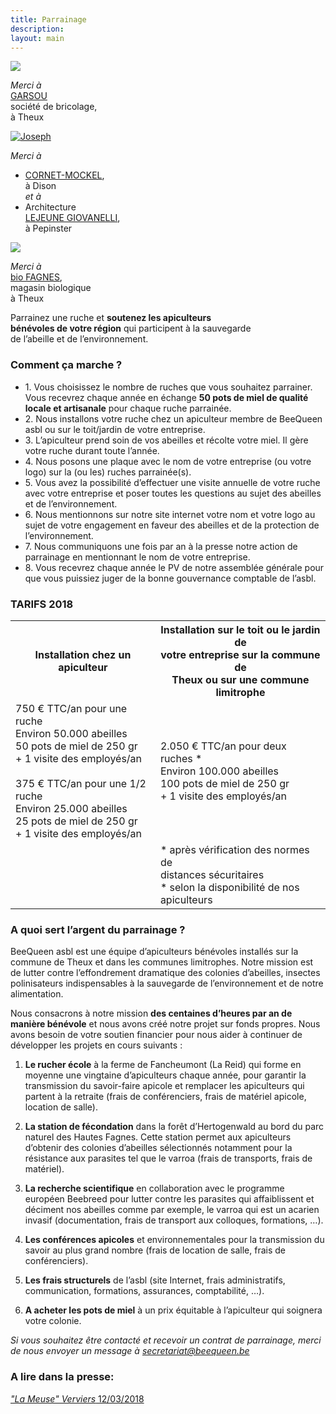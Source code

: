 ```yaml
---
title: Parrainage
description:
layout: main
---
```


<div class="block-group">
<div class="block gauche_etroit">

<div class="thumb">
<a href="#" target="_blank"><img src="/static/img/ruche_garsou_40pct.jpg"></a>
</div>

<i>Merci à</i>  
<a href="http://www.garsou.com">GARSOU</a>   
société de bricolage,  
à Theux  

<div class="thumb">
<a href="#" target="_blank"><img src="/static/img/ruches_Joseph_2018_54pct.jpg" alt="Joseph"/></a>
</div>

<i>Merci à</i>  
* <a href="http://www.cornet-mockel.net/">CORNET-MOCKEL</a>,  
à Dison  
<i>et à</i>  
* Architecture  
<a href="http://www.architecture-lg.be/">LEJEUNE GIOVANELLI</a>,   
à Pepinster  

<div class="thumb">
<a href="#" target="_blank"><img src="/static/img/ruche_biofagnes_60pct.jpg"></a>
</div>

<i>Merci à</i>  
<a href="http://biofagnes.be/pages/idees_theux.html">bio FAGNES</a>,   
magasin biologique  
à Theux  

</div>
<div class="block droite_large">

<p class="tit">Parrainez une ruche et <b>soutenez les apiculteurs<br>   
bénévoles de votre région</b> qui participent à la sauvegarde<br>
de l’abeille et de l’environnement.</p>

<h3>Comment ça marche ?</h3>
<ul>
<li>1. Vous choisissez le nombre de ruches que vous souhaitez parrainer. Vous recevrez chaque année en échange <b>50 pots de miel de qualité locale et artisanale</b> pour chaque ruche parrainée.</li>
<li>2. Nous installons votre ruche chez un apiculteur membre de BeeQueen asbl ou sur le toit/jardin de votre entreprise.</li>
<li>3. L’apiculteur prend soin de vos abeilles et récolte votre miel. Il gère votre ruche durant toute l’année.</li>
<li>4. Nous posons une plaque avec le nom de votre entreprise (ou votre logo) sur la (ou les) ruches parrainée(s).</li>
<li>5. Vous avez la possibilité d’effectuer une visite annuelle de votre ruche avec votre entreprise et poser toutes les questions au sujet des abeilles et de l’environnement.</li>
<li>6. Nous mentionnons sur notre site internet votre nom et votre logo au sujet de votre engagement en faveur des abeilles et de la protection de l’environnement.</li>
<li>7. Nous communiquons une fois par an à la presse notre action de parrainage en mentionnant le nom de votre entreprise.</li>
<li>8. Vous recevrez chaque année le PV de notre assemblée générale pour que vous puissiez juger de la bonne gouvernance comptable de l’asbl.</li>
</ul>

<h3>TARIFS 2018</h3>
<div class="withborder">
<table>
<tr>
<th>Installation chez un apiculteur</th>
<th>Installation sur le toit ou le jardin de<br>
votre entreprise sur la commune de<br>
Theux ou sur une commune limitrophe</th>
</tr>
<tr>
<td>750 € TTC/an pour une ruche<br>
Environ 50.000 abeilles<br>
50 pots de miel de 250 gr<br>
+ 1 visite des employés/an<br>
<br>
375 € TTC/an pour une 1/2 ruche<br>
Environ 25.000 abeilles<br>
25 pots de miel de 250 gr<br>
+ 1 visite des employés/an<br>
</td>
<td>2.050 € TTC/an pour deux ruches *</br>
Environ 100.000 abeilles<br>
100 pots de miel de 250 gr<br>
+ 1 visite des employés/an<br>
</td>
</tr>
<tr>
<td></td>
<td>* après vérification des normes de<br>distances sécuritaires<br>
* selon la disponibilité de nos apiculteurs</td>
</tr>
</table>

### A quoi sert l’argent du parrainage ?

BeeQueen asbl est une équipe d’apiculteurs bénévoles installés sur la commune de Theux et dans les communes limitrophes. Notre mission est de lutter contre l’effondrement dramatique des colonies d’abeilles, insectes polinisateurs indispensables à la sauvegarde de l’environnement et de notre alimentation.

Nous consacrons à notre mission **des centaines d’heures par an de manière bénévole** et nous avons créé notre projet sur fonds propres. Nous avons besoin de votre soutien financier pour nous aider à continuer de développer les projets en cours suivants :

1. **Le rucher école** à la ferme de Fancheumont (La Reid) qui forme en moyenne une vingtaine d’apiculteurs chaque année, pour garantir la transmission du savoir-faire apicole et remplacer les apiculteurs qui partent à la retraite (frais de conférenciers, frais de matériel apicole, location de salle).  

2. **La station de fécondation** dans la forêt d’Hertogenwald au bord du parc naturel des Hautes Fagnes. Cette station permet aux apiculteurs d’obtenir des colonies d’abeilles sélectionnés notamment pour la résistance aux parasites tel que le varroa (frais de transports, frais de matériel).  

3. **La recherche scientifique** en collaboration avec le programme européen Beebreed pour lutter contre les parasites qui affaiblissent et déciment nos abeilles comme par exemple, le varroa qui est un acarien invasif (documentation, frais de transport aux colloques, formations, …).  

4. **Les conférences apicoles** et environnementales pour la transmission du savoir au plus grand nombre (frais de location de salle, frais de conférenciers).

5. **Les frais structurels** de l’asbl (site Internet, frais administratifs, communication, formations, assurances, comptabilité, …).

6. **A acheter les pots de miel** à un prix équitable à l’apiculteur qui soignera votre colonie.

*Si vous souhaitez être contacté et recevoir un contrat de parrainage, merci de nous envoyer un message à [secretariat@beequeen.be](mailto:secretariat@beequeen.be)*

<h3>A lire dans la presse:</h3>
<p class="ri10"><a href="la-meuse-verviers-12-03-2018"><i>"La Meuse" Verviers</i> 12/03/2018</a><br>

</div>
</div>
